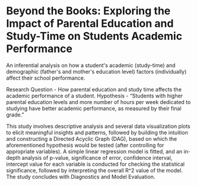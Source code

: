 # Beyond the Books: Exploring the Impact of Parental Education and Study-Time on Students Academic Performance

An inferential analysis on how a student's academic (study-time) and demographic (father's and mother's education level) factors (individually) affect their school performance. 

Research Question - How parental education and study time affects the academic performance of a student.
Hypothesis - “Students with higher parental education levels and more number of hours per week dedicated to studying have better academic performance, as measured by their final grade.”

This study involves descriptive analysis and several data visualization plots to elicit meaningful insights and patterns, followed by building the intuition and constructing a Directed Acyclic Graph (DAG), based on which the aforementioned hypothesis would be tested (after controlling for appropriate variables). A simple linear regression model is fitted, and an in-depth analysis of p-value, significance of error, confidence interval, intercept value for each variable is conducted for checking the statistical significance, followed by interpreting the overall R^2 value of the model. The study concludes with Diagnostics and Model Evaluation.

